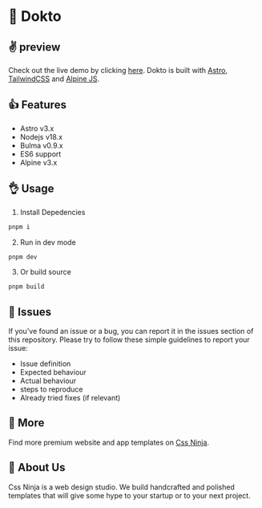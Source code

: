 # 👋 Dokto

## ✌️ preview

Check out the live demo by clicking [here](https://dokto.cssninja.io). 
Dokto is built with [Astro](https://astro.build), [TailwindCSS](https://tailwindcss.com/) and [Alpine JS](https://github.com/alpinejs/alpine).

## 👍 Features

* Astro v3.x
* Nodejs v18.x
* Bulma v0.9.x
* ES6 support
* Alpine v3.x

## 👌 Usage

1. Install Depedencies

```sh
pnpm i
```

2. Run in dev mode

```sh
pnpm dev
```

3. Or build source

```sh
pnpm build
```

## 🍔 Issues

If you've found an issue or a bug, you can report it in the issues section of this repository. Please try to follow these simple guidelines to report your issue:

* Issue definition
* Expected behaviour
* Actual behaviour
* steps to reproduce
* Already tried fixes (if relevant)

## 🎉 More

Find more premium website and app templates on [Css Ninja](https://cssninja.io/).

## 🚀 About Us

Css Ninja is a web design studio. We build handcrafted and polished templates that will give some hype to your startup or to your next project.
